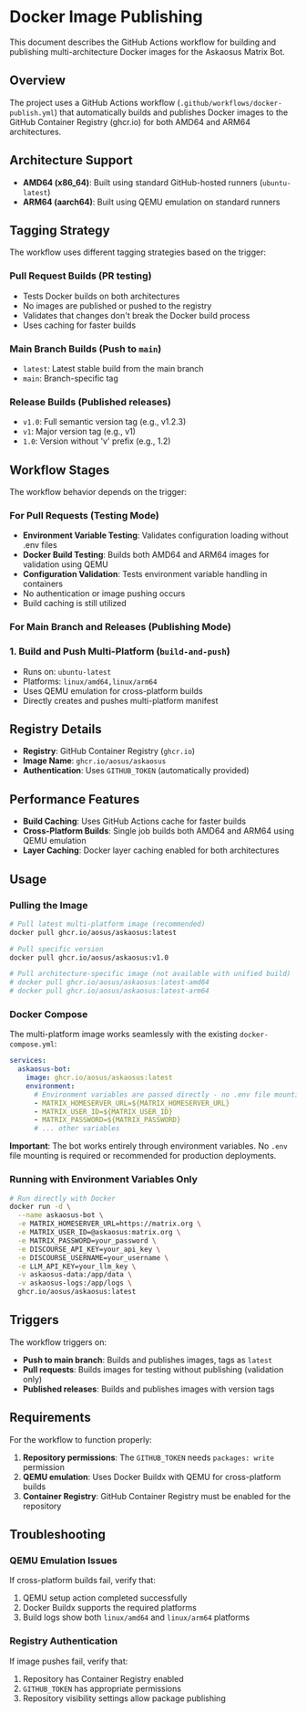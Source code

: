 # Docker Image Publishing

This document describes the GitHub Actions workflow for building and publishing multi-architecture Docker images for the Askaosus Matrix Bot.

## Overview

The project uses a GitHub Actions workflow (`.github/workflows/docker-publish.yml`) that automatically builds and publishes Docker images to the GitHub Container Registry (ghcr.io) for both AMD64 and ARM64 architectures.

## Architecture Support

- **AMD64 (x86_64)**: Built using standard GitHub-hosted runners (`ubuntu-latest`)
- **ARM64 (aarch64)**: Built using QEMU emulation on standard runners

## Tagging Strategy

The workflow uses different tagging strategies based on the trigger:

### Pull Request Builds (PR testing)
- Tests Docker builds on both architectures
- No images are published or pushed to the registry
- Validates that changes don't break the Docker build process
- Uses caching for faster builds

### Main Branch Builds (Push to `main`)
- `latest`: Latest stable build from the main branch
- `main`: Branch-specific tag

### Release Builds (Published releases)
- `v1.0`: Full semantic version tag (e.g., v1.2.3)
- `v1`: Major version tag (e.g., v1)
- `1.0`: Version without 'v' prefix (e.g., 1.2)

## Workflow Stages

The workflow behavior depends on the trigger:

### For Pull Requests (Testing Mode)
- **Environment Variable Testing**: Validates configuration loading without .env files
- **Docker Build Testing**: Builds both AMD64 and ARM64 images for validation using QEMU
- **Configuration Validation**: Tests environment variable handling in containers
- No authentication or image pushing occurs
- Build caching is still utilized

### For Main Branch and Releases (Publishing Mode)

### 1. Build and Push Multi-Platform (`build-and-push`)
- Runs on: `ubuntu-latest` 
- Platforms: `linux/amd64,linux/arm64`
- Uses QEMU emulation for cross-platform builds
- Directly creates and pushes multi-platform manifest

## Registry Details

- **Registry**: GitHub Container Registry (`ghcr.io`)
- **Image Name**: `ghcr.io/aosus/askaosus`
- **Authentication**: Uses `GITHUB_TOKEN` (automatically provided)

## Performance Features

- **Build Caching**: Uses GitHub Actions cache for faster builds
- **Cross-Platform Builds**: Single job builds both AMD64 and ARM64 using QEMU emulation
- **Layer Caching**: Docker layer caching enabled for both architectures

## Usage

### Pulling the Image

```bash
# Pull latest multi-platform image (recommended)
docker pull ghcr.io/aosus/askaosus:latest

# Pull specific version
docker pull ghcr.io/aosus/askaosus:v1.0

# Pull architecture-specific image (not available with unified build)
# docker pull ghcr.io/aosus/askaosus:latest-amd64
# docker pull ghcr.io/aosus/askaosus:latest-arm64
```

### Docker Compose

The multi-platform image works seamlessly with the existing `docker-compose.yml`:

```yaml
services:
  askaosus-bot:
    image: ghcr.io/aosus/askaosus:latest
    environment:
      # Environment variables are passed directly - no .env file mounting needed
      - MATRIX_HOMESERVER_URL=${MATRIX_HOMESERVER_URL}
      - MATRIX_USER_ID=${MATRIX_USER_ID}
      - MATRIX_PASSWORD=${MATRIX_PASSWORD}
      # ... other variables
```

**Important**: The bot works entirely through environment variables. No `.env` file mounting is required or recommended for production deployments.

### Running with Environment Variables Only

```bash
# Run directly with Docker
docker run -d \
  --name askaosus-bot \
  -e MATRIX_HOMESERVER_URL=https://matrix.org \
  -e MATRIX_USER_ID=@askaosus:matrix.org \
  -e MATRIX_PASSWORD=your_password \
  -e DISCOURSE_API_KEY=your_api_key \
  -e DISCOURSE_USERNAME=your_username \
  -e LLM_API_KEY=your_llm_key \
  -v askaosus-data:/app/data \
  -v askaosus-logs:/app/logs \
  ghcr.io/aosus/askaosus:latest
```

## Triggers

The workflow triggers on:
- **Push to main branch**: Builds and publishes images, tags as `latest`
- **Pull requests**: Builds images for testing without publishing (validation only)
- **Published releases**: Builds and publishes images with version tags

## Requirements

For the workflow to function properly:

1. **Repository permissions**: The `GITHUB_TOKEN` needs `packages: write` permission
2. **QEMU emulation**: Uses Docker Buildx with QEMU for cross-platform builds
3. **Container Registry**: GitHub Container Registry must be enabled for the repository

## Troubleshooting

### QEMU Emulation Issues
If cross-platform builds fail, verify that:
1. QEMU setup action completed successfully
2. Docker Buildx supports the required platforms
3. Build logs show both `linux/amd64` and `linux/arm64` platforms

### Registry Authentication
If image pushes fail, verify that:
1. Repository has Container Registry enabled
2. `GITHUB_TOKEN` has appropriate permissions
3. Repository visibility settings allow package publishing
